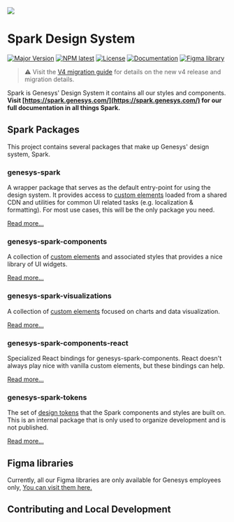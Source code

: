 
<img src="https://studio-assets.supernova.io/design-systems/27408/b8ad8938-c463-41aa-ad30-c659b149b853.png"/>  


# Spark Design System
[![Major Version](https://img.shields.io/badge/V4-Flare-orange)](docs/migration-guides/v4/readme.md)
[![NPM latest](https://img.shields.io/npm/v/genesys-spark/latest.svg)](docs/migration-guides/v4/readme.md)
[![License](https://img.shields.io/badge/license-MIT-blue)](https://github.com/MyPureCloud/genesys-spark/blob/main/LICENSE)
[![Documentation](https://img.shields.io/badge/documentation-8A2BE2)](https://spark.genesys.com/)
[![Figma library](https://img.shields.io/badge/spark_core_components-darkslateblue?logo=figma&logoColor=white
)](https://www.figma.com/file/JKbHmcf4nUF6C7Pj8M6MpY)



> ⚠ Visit the [V4 migration guide](docs/migration-guides/v4/readme.md) for details on the new v4 release and migration details.  

Spark is Genesys' Design System it contains all our styles and components.  
**Visit [https://spark.genesys.com/](https://spark.genesys.com/) for our full documentation in all things Spark.**

## Spark Packages
This project contains several packages that make up Genesys' design system, Spark.  

### genesys-spark

A wrapper package that serves as the default entry-point for using the design system. It provides access to [custom elements](https://developer.mozilla.org/en-US/docs/Web/API/Web_components) loaded from a shared CDN and utilities for common UI related tasks (e.g. localization & formatting). For most use cases, this will be the only package you need.

[Read more...](packages/genesys-spark/README.md)

### genesys-spark-components

A collection of [custom elements](https://developer.mozilla.org/en-US/docs/Web/API/Web_components) and associated styles that provides a nice library of UI widgets.

[Read more...](packages/genesys-spark-components/README.md)

### genesys-spark-visualizations

A collection of [custom elements](https://developer.mozilla.org/en-US/docs/Web/API/Web_components) focused on charts and data visualization.

[Read more...](packages/genesys-spark-visualizations/README.md)

### genesys-spark-components-react

Specialized React bindings for genesys-spark-components. React doesn't always play nice with vanilla custom elements, but these bindings can help.

[Read more...](packages/genesys-spark-components-react/README.md)

### genesys-spark-tokens

The set of [design tokens](https://spark.genesys.com/latest/design-tokens/overview-fVPAMeaU#section-what-are-design-tokens-af) that the Spark components and styles are built on. This is an internal package
that is only used to organize development and is not published.

[Read more...](packages/genesys-spark-tokens/README.md)


## Figma libraries  

Currently, all our Figma libraries are only available for Genesys employees only, [You can visit them here.](https://www.figma.com/file/JKbHmcf4nUF6C7Pj8M6MpY)

## Contributing and Local Development
